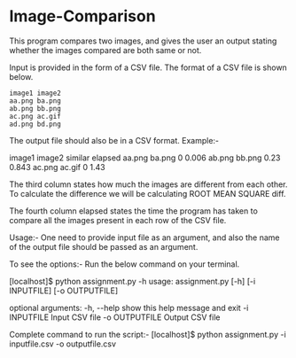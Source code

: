# Image-Comparison

This program compares two images, and gives the user an output
stating whether the images compared are both same or not.

Input is provided in the form of a CSV file.
The format of a CSV file is shown below.

```
image1 image2
aa.png ba.png 
ab.png bb.png 
ac.png ac.gif 
ad.png bd.png
```

The output file should also be in a CSV format. 
Example:-

image1 image2 similar elapsed
aa.png ba.png 0       0.006
ab.png bb.png 0.23    0.843
ac.png ac.gif 0       1.43

The third column states how much the images are different from
each other. To calculate the difference we will be calculating
ROOT MEAN SQUARE diff.

The fourth column elapsed states the time the program has taken to
compare all the images present in each row of the CSV file.

Usage:-
One need to provide input file as an argument, and also the name of the output file
should be passed as an argument.

To see the options:-
Run the below command on your terminal.

[localhost]$ python assignment.py -h
usage: assignment.py [-h] [-i    INPUTFILE] [-o    OUTPUTFILE]

optional arguments:
  -h, --help        show this help message and exit
  -i    INPUTFILE   Input CSV file
  -o    OUTPUTFILE  Output CSV file

Complete command to run the script:-
[localhost]$ python assignment.py -i inputfile.csv -o outputfile.csv





